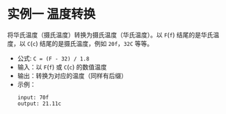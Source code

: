 # 实例一 温度转换

将华氏温度（摄氏温度）转换为摄氏温度（华氏温度）。以 `F`(`f`) 结尾的是华氏温度，以 `C`(`c`) 结尾的是摄氏温度，例如 `20f`，`32C` 等等。
+ 公式:
  `C = (F - 32) / 1.8`
+ 输入：以 `F`(`f`) 或 `C`(`c`) 的数值温度
+ 输出：转换为对应的温度（同样有后缀）
+ 示例：
  ```
  input: 70f
  output: 21.11c
  ```